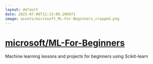 ```yaml
---
layout: default
date: 2025-07-06T11:13:09.206971
image: assets/microsoft_ML-For-Beginners_cropped.png
---
```


# [microsoft/ML-For-Beginners](https://github.com/microsoft/ML-For-Beginners)

Machine learning lessons and projects for beginners using Scikit-learn
